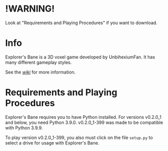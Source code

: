 # !WARNING!

Look at "Requirements and Playing Procedures" if you want to download.

# Info

Explorer's Bane is a 3D voxel game developed by UnbihexiumFan. It has many different gameplay styles.

See the [_wiki_](https://github.com/UnbihexiumFan/explorers-bane/wiki) for more information.

# Requirements and Playing Procedures

Explorer's Bane requires you to have Python installed. For versions v0.2.0_1 and below, you need Python 3.9.0. v0.2.0_1-399 was made to be compatible with Python 3.9.9.

To play version v0.2.0_1-399, you also must click on the file `setup.py` to select a drive for usage with Explorer's Bane.
